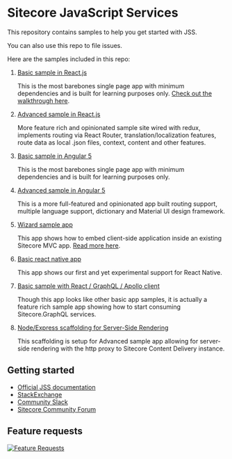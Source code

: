 # Sitecore JavaScript Services

This repository contains samples to help you get started with JSS.

You can also use this repo to file issues.

Here are the samples included in this repo:

1. [Basic sample in React.js](/samples/basic-sample-react)
   
   This is the most barebones single page app with minimum dependencies and is built for learning purposes only.
   [Check out the walkthrough here](https://jss.sitecore.net/#/cookbook/basic-app).

1. [Advanced sample in React.js](/samples/advanced-sample-react)

    More feature rich and opinionated sample site wired with redux, implements routing via React Router, translation/localization features, route data as local .json files, context, content and other features.

1. [Basic sample in Angular 5](/samples/basic-sample-angular)

   This is the most barebones single page app with minimum dependencies and is built for learning purposes only.

1. [Advanced sample in Angular 5](/samples/advanced-sample-angular)

    This is a more full-featured and opinionated app built routing support, multiple language support, dictionary and Material UI design framework.

1. [Wizard sample app](/samples/embedded-wizard-sample-react)

    This app shows how to embed client-side application inside an existing Sitecore MVC app. [Read more here](https://jss.sitecore.net/#/cookbook/recipes/embedded-wizard-sample).

1. [Basic react native app](/samples/basic-sample-react-native)

    This app shows our first and yet experimental support for React Native.

1. [Basic sample with React / GraphQL / Apollo client](/samples/basic-sample-react-graphql)

    Though this app looks like other basic app samples, it is actually a feature rich sample app showing 
    how to start consuming Sitecore.GraphQL services.

1. [Node/Express scaffolding for Server-Side Rendering](/samples/node-express-ssr)

    This scaffolding is setup for Advanced sample app allowing for server-side rendering with the http proxy to Sitecore Content Delivery instance.

## Getting started
- [Official JSS documentation](https://jss.sitecore.net/)
- [StackExchange](https://sitecore.stackexchange.com/)
- [Community Slack](https://sitecorechat.slack.com/messages/jss)
- [Sitecore Community Forum](https://community.sitecore.net/developers/f/40)

## Feature requests
[![Feature Requests](http://feathub.com/Sitecore/jss?format=svg)](http://feathub.com/Sitecore/jss)

